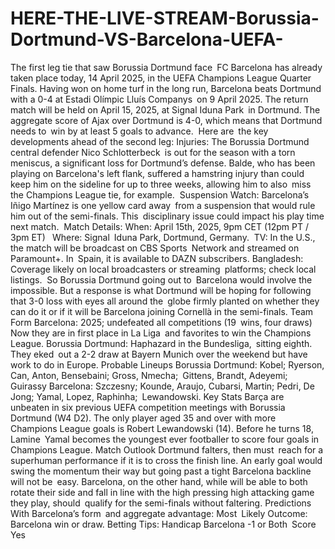 # HERE-THE-LIVE-STREAM-Borussia-Dortmund-VS-Barcelona-UEFA-


The first leg tie that saw Borussia Dortmund face FC Barcelona has already taken place today, 14 April 2025, in the UEFA Champions League Quarter Finals. Having won on home turf in the long run, Barcelona beats Dortmund with a 0-4 at Estadi Olímpic Lluís Companys on 9 April 2025. ​
The return match will be held on April 15, 2025, at Signal Iduna Park in Dortmund. The aggregate score of Ajax over Dortmund is 4-0, which means that Dortmund needs to win by at least 5 goals to advance. ​
Here are the key developments ahead of the second leg:
Injuries: The Borussia Dortmund central defender Nico Schlotterbeck is out for the season with a torn meniscus, a significant loss for Dortmund’s defense. Balde, who has been playing on Barcelona's left flank, suffered a hamstring injury than could keep him on the sideline for up to three weeks, allowing him to also miss the Champions League tie, for example. ​
Suspension Watch: Barcelona’s Iñigo Martínez is one yellow card away from a suspension that would rule him out of the semi-finals. This disciplinary issue could impact his play time next match. ​
Match Details:
When: April 15th, 2025, 9pm CET (12pm PT / 3pm ET) ​
Where: Signal Iduna Park, Dortmund, Germany. ​
TV: In the U.S., the match will be broadcast on CBS Sports Network and streamed on Paramount+. In Spain, it is available to DAZN subscribers. Bangladesh: Coverage likely on local broadcasters or streaming platforms; check local listings. ​
So Borussia Dortmund going out to Barcelona would involve the impossible. But a response is what Dortmund will be hoping for following that 3-0 loss with eyes all around the globe firmly planted on whether they can do it or if it will be Barcelona joining Cornellà in the semi-finals.
Team Form
Barcelona: 2025; undefeated all competitions (19 wins, four draws) Now they are in first place in La Liga and favorites to win the Champions League.
Borussia Dortmund: Haphazard in the Bundesliga, sitting eighth. They eked out a 2-2 draw at Bayern Munich over the weekend but have work to do in Europe.
Probable Lineups
Borussia Dortmund:
Kobel; Ryerson, Can, Anton, Bensebaini; Gross, Nmecha; Gittens, Brandt, Adeyemi; Guirassy
Barcelona:
Szczesny; Kounde, Araujo, Cubarsi, Martin; Pedri, De Jong; Yamal, Lopez, Raphinha; Lewandowski.
Key Stats
Barça are unbeaten in six previous UEFA competition meetings with Borussia Dortmund (W4 D2).
The only player aged 35 and over with more Champions League goals is Robert Lewandowski (14).
Before he turns 18, Lamine Yamal becomes the youngest ever footballer to score four goals in Champions League.
Match Outlook
Dortmund falters, then must reach for a superhuman performance if it is to cross the finish line. An early goal would swing the momentum their way but going past a tight Barcelona backline will not be easy. Barcelona, on the other hand, while will be able to both rotate their side and fall in line with the high pressing high attacking game they play, should qualify for the semi-finals without faltering.
Predictions
With Barcelona’s form and aggregate advantage:
Most Likely Outcome: Barcelona win or draw.
Betting Tips: Handicap Barcelona -1 or Both Score Yes
